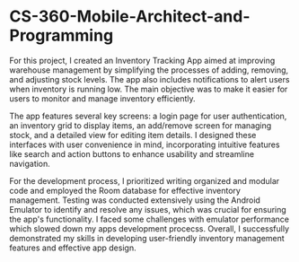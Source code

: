 # CS-360-Mobile-Architect-and-Programming

For this project, I created an Inventory Tracking App aimed at improving warehouse management by simplifying the processes of adding, removing, and adjusting stock levels. The app also includes notifications to alert users when inventory is running low. The main objective was to make it easier for users to monitor and manage inventory efficiently.

The app features several key screens: a login page for user authentication, an inventory grid to display items, an add/remove screen for managing stock, and a detailed view for editing item details. I designed these interfaces with user convenience in mind, incorporating intuitive features like search and action buttons to enhance usability and streamline navigation.

For the development process, I prioritized writing organized and modular code and employed the Room database for effective inventory management. Testing was conducted extensively using the Android Emulator to identify and resolve any issues, which was crucial for ensuring the app's functionality. I faced some challenges with emulator performance which slowed down my apps development procecss. Overall, I successfully demonstrated my skills in developing user-friendly inventory management features and effective app design.


